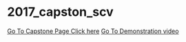 # 2017_capston_scv
<!DOCTYPE html>
<html>
  <head>
  </head>
 <body>
  <a href="http://capstone.cs.kookmin.ac.kr/timbyeol-jinhaeng-hyeonhwang-1dangye-1/6jo-jomyeong">Go To Capstone Page Click here</a>
   <a href="https://youtu.be/tuxvvGVDlKk"> Go To Demonstration video </a>
 </body>
